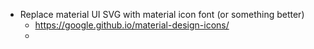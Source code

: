 

- Replace material UI SVG with material icon font (or something better)
  - https://google.github.io/material-design-icons/
  - 